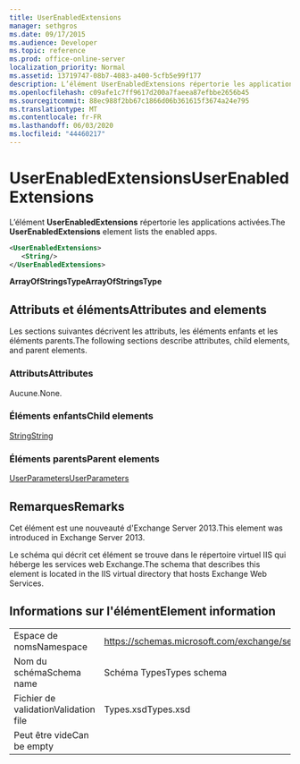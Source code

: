 ```yaml
---
title: UserEnabledExtensions
manager: sethgros
ms.date: 09/17/2015
ms.audience: Developer
ms.topic: reference
ms.prod: office-online-server
localization_priority: Normal
ms.assetid: 13719747-08b7-4083-a400-5cfb5e99f177
description: L’élément UserEnabledExtensions répertorie les applications activées.
ms.openlocfilehash: c09afe1c7ff9617d200a7faeea87efbbe2656b45
ms.sourcegitcommit: 88ec988f2bb67c1866d06b361615f3674a24e795
ms.translationtype: MT
ms.contentlocale: fr-FR
ms.lasthandoff: 06/03/2020
ms.locfileid: "44460217"
---
```

# <a name="userenabledextensions"></a><span data-ttu-id="4620d-103">UserEnabledExtensions</span><span class="sxs-lookup"><span data-stu-id="4620d-103">UserEnabledExtensions</span></span>

<span data-ttu-id="4620d-104">L’élément **UserEnabledExtensions** répertorie les applications activées.</span><span class="sxs-lookup"><span data-stu-id="4620d-104">The **UserEnabledExtensions** element lists the enabled apps.</span></span> 
  
```XML
<UserEnabledExtensions>
   <String/>
</UserEnabledExtensions>
```

 <span data-ttu-id="4620d-105">**ArrayOfStringsType**</span><span class="sxs-lookup"><span data-stu-id="4620d-105">**ArrayOfStringsType**</span></span>
## <a name="attributes-and-elements"></a><span data-ttu-id="4620d-106">Attributs et éléments</span><span class="sxs-lookup"><span data-stu-id="4620d-106">Attributes and elements</span></span>

<span data-ttu-id="4620d-107">Les sections suivantes décrivent les attributs, les éléments enfants et les éléments parents.</span><span class="sxs-lookup"><span data-stu-id="4620d-107">The following sections describe attributes, child elements, and parent elements.</span></span>
  
### <a name="attributes"></a><span data-ttu-id="4620d-108">Attributs</span><span class="sxs-lookup"><span data-stu-id="4620d-108">Attributes</span></span>

<span data-ttu-id="4620d-109">Aucune.</span><span class="sxs-lookup"><span data-stu-id="4620d-109">None.</span></span>
  
### <a name="child-elements"></a><span data-ttu-id="4620d-110">Éléments enfants</span><span class="sxs-lookup"><span data-stu-id="4620d-110">Child elements</span></span>

[<span data-ttu-id="4620d-111">String</span><span class="sxs-lookup"><span data-stu-id="4620d-111">String</span></span>](string.md)
  
### <a name="parent-elements"></a><span data-ttu-id="4620d-112">Éléments parents</span><span class="sxs-lookup"><span data-stu-id="4620d-112">Parent elements</span></span>

[<span data-ttu-id="4620d-113">UserParameters</span><span class="sxs-lookup"><span data-stu-id="4620d-113">UserParameters</span></span>](userparameters.md)
  
## <a name="remarks"></a><span data-ttu-id="4620d-114">Remarques</span><span class="sxs-lookup"><span data-stu-id="4620d-114">Remarks</span></span>

<span data-ttu-id="4620d-115">Cet élément est une nouveauté d'Exchange Server 2013.</span><span class="sxs-lookup"><span data-stu-id="4620d-115">This element was introduced in Exchange Server 2013.</span></span>
  
<span data-ttu-id="4620d-116">Le schéma qui décrit cet élément se trouve dans le répertoire virtuel IIS qui héberge les services web Exchange.</span><span class="sxs-lookup"><span data-stu-id="4620d-116">The schema that describes this element is located in the IIS virtual directory that hosts Exchange Web Services.</span></span>
  
## <a name="element-information"></a><span data-ttu-id="4620d-117">Informations sur l'élément</span><span class="sxs-lookup"><span data-stu-id="4620d-117">Element information</span></span>

|||
|:-----|:-----|
|<span data-ttu-id="4620d-118">Espace de noms</span><span class="sxs-lookup"><span data-stu-id="4620d-118">Namespace</span></span>  <br/> |https://schemas.microsoft.com/exchange/services/2006/types  <br/> |
|<span data-ttu-id="4620d-119">Nom du schéma</span><span class="sxs-lookup"><span data-stu-id="4620d-119">Schema name</span></span>  <br/> |<span data-ttu-id="4620d-120">Schéma Types</span><span class="sxs-lookup"><span data-stu-id="4620d-120">Types schema</span></span>  <br/> |
|<span data-ttu-id="4620d-121">Fichier de validation</span><span class="sxs-lookup"><span data-stu-id="4620d-121">Validation file</span></span>  <br/> |<span data-ttu-id="4620d-122">Types.xsd</span><span class="sxs-lookup"><span data-stu-id="4620d-122">Types.xsd</span></span>  <br/> |
|<span data-ttu-id="4620d-123">Peut être vide</span><span class="sxs-lookup"><span data-stu-id="4620d-123">Can be empty</span></span>  <br/> ||
   

